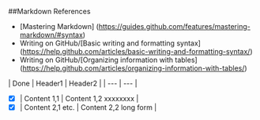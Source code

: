 ##Markdown References
* [Mastering Markdown] (https://guides.github.com/features/mastering-markdown/#syntax)
* Writing on GitHub/[Basic writing and formatting syntax] (https://help.github.com/articles/basic-writing-and-formatting-syntax/)
* Writing on GitHub/[Organizing information with tables] (https://help.github.com/articles/organizing-information-with-tables/)

| Done | Header1 | Header2 | 
| --- | --- |
- [x] | Content 1,1 | Content 1,2 xxxxxxxx |
- [x] | Content 2,1 etc. | Content 2,2 long form |

